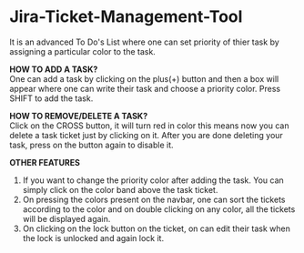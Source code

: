 # Jira-Ticket-Management-Tool
It is an advanced To Do's List where one can set priority of thier task by assigning a particular color to the task. 

**HOW TO ADD A TASK?** \
One can add a task by clicking on the plus(+) button and then a box will appear where one can write their task and choose a priority color. Press SHIFT to add the task.

**HOW TO REMOVE/DELETE A TASK?** \
Click on the CROSS button, it will turn red in color this means now you can delete a task ticket just by clicking on it. After you are done deleting your task, press on the button again to disable it.

**OTHER FEATURES**
1. If you want to change the priority color after adding the task. You can simply click on the color band above the task ticket.
2. On pressing the colors present on the navbar, one can sort the tickets according to the color and on double clicking on any color, all the tickets will be displayed again.
3. On clicking on the lock button on the ticket, on can edit their task when the lock is unlocked and again lock it.


